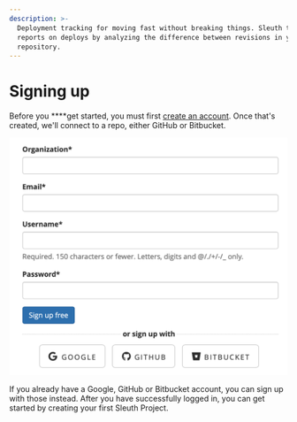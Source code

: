 ```yaml
---
description: >-
  Deployment tracking for moving fast without breaking things. Sleuth tracks and
  reports on deploys by analyzing the difference between revisions in your code
  repository.
---
```


# Signing up

Before you ****get started, you must first [create an account](https://app.sleuth.io/account/signup/). Once that's created, we'll connect to a repo, either GitHub or Bitbucket. 

![](.gitbook/assets/signup-sleuth.png)

If you already have a Google, GitHub or Bitbucket account, you can sign up with those instead. After you have successfully logged in, you can get started by creating your first Sleuth Project.

